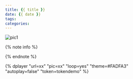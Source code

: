 ```yaml
---
title: {{ title }}
date: {{ date }}
tags:
categories:
---
```


![pic1](/images/pic/x.jpeg)

{% note info %}





 {% endnote %}

<!-- more -->

<!--请开始装逼-->

<!--视频start-->

{% dplayer "url=xx"  "pic=xx" "loop=yes" "theme=#FADFA3" "autoplay=false" "token=tokendemo" %}

<!--视频end-->

<!--对不起，到时间了，请停止装逼-->
